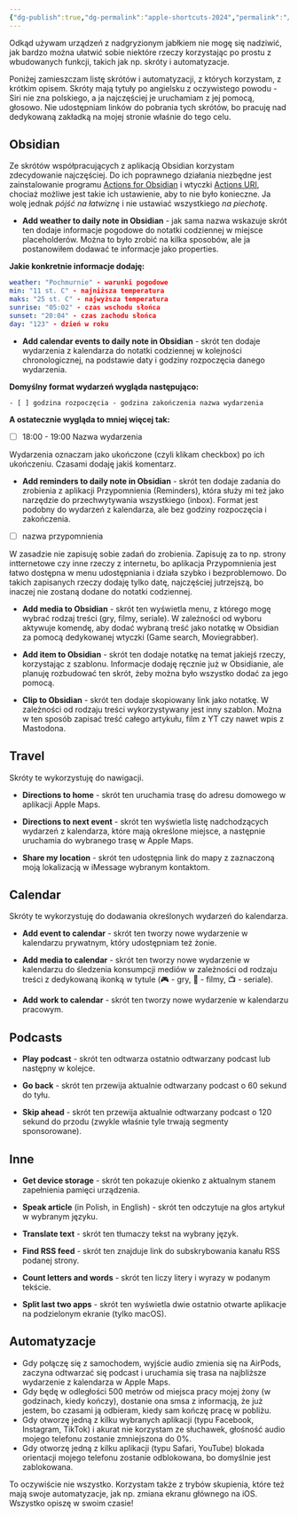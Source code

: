 ```yaml
---
{"dg-publish":true,"dg-permalink":"apple-shortcuts-2024","permalink":"/apple-shortcuts-2024/","tags":["WeblogPoMo2024","AppleShortcuts"]}
---
```



Odkąd używam urządzeń z nadgryzionym jabłkiem nie mogę się nadziwić, jak bardzo można ułatwić sobie niektóre rzeczy korzystając po prostu z wbudowanych funkcji, takich jak np. skróty i automatyzacje.

Poniżej zamieszczam listę skrótów i automatyzacji, z których korzystam, z krótkim opisem. Skróty mają tytuły po angielsku z oczywistego powodu - Siri nie zna polskiego, a ja najczęściej je uruchamiam z jej pomocą, głosowo. Nie udostępniam linków do pobrania tych skrótów, bo pracuję nad dedykowaną zakładką na mojej stronie właśnie do tego celu.

## Obsidian

Ze skrótów współpracujących z aplikacją Obsidian korzystam zdecydowanie najczęściej. Do ich poprawnego działania niezbędne jest zainstalowanie programu [Actions for Obsidian](https://actions.work/actions-for-obsidian) i wtyczki [Actions URI](obsidian://show-plugin?id=actions-uri), chociaż możliwe jest takie ich ustawienie, aby to nie było konieczne. Ja wolę jednak *pójść na łatwiznę* i nie ustawiać wszystkiego *na piechotę*.

- **Add weather to daily note in Obsidian** - jak sama nazwa wskazuje skrót ten dodaje informacje pogodowe do notatki codziennej w miejsce placeholderów. Można to było zrobić na kilka sposobów, ale ja postanowiłem dodawać te informacje jako properties.

**Jakie konkretnie informacje dodaję:**

```yaml
weather: "Pochmurnie" - warunki pogodowe
min: "11 st. C" - najniższa temperatura
maks: "25 st. C" - najwyższa temperatura
sunrise: "05:02" - czas wschodu słońca
sunset: "20:04" - czas zachodu słońca
day: "123" - dzień w roku
```

- **Add calendar events to daily note in Obsidian** - skrót ten dodaje wydarzenia z kalendarza do notatki codziennej w kolejności chronologicznej, na podstawie daty i godziny rozpoczęcia danego wydarzenia.

**Domyślny format wydarzeń wygląda następująco:**

```
- [ ] godzina rozpoczęcia - godzina zakończenia nazwa wydarzenia
```

**A ostatecznie wygląda to mniej więcej tak:**

- [ ] 18:00 - 19:00 Nazwa wydarzenia

Wydarzenia oznaczam jako ukończone (czyli klikam checkbox) po ich ukończeniu. Czasami dodaję jakiś komentarz.

- **Add reminders to daily note in Obsidian** - skrót ten dodaje zadania do zrobienia z aplikacji Przypomnienia (Reminders), która służy mi też jako narzędzie do przechwytywania wszystkiego (inbox). Format jest podobny do wydarzeń z kalendarza, ale bez godziny rozpoczęcia i zakończenia.

- [ ] nazwa przypomnienia

W zasadzie nie zapisuję sobie zadań do zrobienia. Zapisuję za to np. strony intternetowe czy inne rzeczy z internetu, bo aplikacja Przypomnienia jest łatwo dostępna w menu udostępniania i działa szybko i bezproblemowo. Do takich zapisanych rzeczy dodaję tylko datę, najczęściej jutrzejszą, bo inaczej nie zostaną dodane do notatki codziennej.

- **Add media to Obsidian** - skrót ten wyświetla menu, z którego mogę wybrać rodzaj treści (gry, filmy, seriale). W zależności od wyboru aktywuje komendę, aby dodać wybraną treść jako notatkę w Obsidian za pomocą dedykowanej wtyczki (Game search, Moviegrabber).

- **Add item to Obsidian** - skrót ten dodaje notatkę na temat jakiejś rzeczy, korzystając z szablonu. Informacje dodaję ręcznie już w Obsidianie, ale planuję rozbudować ten skrót, żeby można było wszystko dodać za jego pomocą.

- **Clip to Obsidian** - skrót ten dodaje skopiowany link jako notatkę. W zależności od rodzaju treści wykorzystywany jest inny szablon. Można w ten sposób zapisać treść całego artykułu, film z YT czy nawet wpis z Mastodona.

## Travel

Skróty te wykorzystuję do nawigacji.

- **Directions to home** - skrót ten uruchamia trasę do adresu domowego w aplikacji Apple Maps.

- **Directions to next event** - skrót ten wyświetla listę nadchodzących wydarzeń z kalendarza, które mają określone miejsce, a następnie uruchamia do wybranego trasę w Apple Maps.

- **Share my location** - skrót ten udostępnia link do mapy z zaznaczoną moją lokalizacją w iMessage wybranym kontaktom.

## Calendar

Skróty te wykorzystuję do dodawania określonych wydarzeń do kalendarza.

- **Add event to calendar** - skrót ten tworzy nowe wydarzenie w kalendarzu prywatnym, który udostępniam też żonie.

- **Add media to calendar** - skrót ten tworzy nowe wydarzenie w kalendarzu do śledzenia konsumpcji mediów w zależności od rodzaju treści z dedykowaną ikonką w tytule (🎮 - gry, 🍿 - filmy, 📺 - seriale).

- **Add work to calendar** - skrót ten tworzy nowe wydarzenie w kalendarzu pracowym.

## Podcasts

- **Play podcast** - skrót ten odtwarza ostatnio odtwarzany podcast lub następny w kolejce.

- **Go back** - skrót ten przewija aktualnie odtwarzany podcast o 60 sekund do tyłu.

- **Skip ahead** - skrót ten przewija aktualnie odtwarzany podcast o 120 sekund do przodu (zwykle właśnie tyle trwają segmenty sponsorowane).

## Inne

- **Get device storage** - skrót ten pokazuje okienko z aktualnym stanem zapełnienia pamięci urządzenia.

- **Speak article** (in Polish, in English) - skrót ten odczytuje na głos artykuł w wybranym języku.

- **Translate text** - skrót ten tłumaczy tekst na wybrany język.

- **Find RSS feed** - skrót ten znajduje link do subskrybowania kanału RSS podanej strony.

- **Count letters and words** - skrót ten liczy litery i wyrazy w podanym tekście.

- **Split last two apps** - skrót ten wyświetla dwie ostatnio otwarte aplikacje na podzielonym ekranie (tylko macOS).

## Automatyzacje

- Gdy połączę się z samochodem, wyjście audio zmienia się na AirPods, zaczyna odtwarzać się podcast i uruchamia się trasa na najbliższe wydarzenie z kalendarza w Apple Maps.
- Gdy będę w odległości 500 metrów od miejsca pracy mojej żony (w godzinach, kiedy kończy), dostanie ona smsa z informacją, że już jestem, bo czasami ją odbieram, kiedy sam kończę pracę w pobliżu.
- Gdy otworzę jedną z kilku wybranych aplikacji (typu Facebook, Instagram, TikTok) i akurat nie korzystam ze słuchawek, głośność audio mojego telefonu zostanie zmniejszona do 0%.
- Gdy otworzę jedną z kilku aplikacji (typu Safari, YouTube) blokada orientacji mojego telefonu zostanie odblokowana, bo domyślnie jest zablokowana.

To oczywiście nie wszystko. Korzystam także z trybów skupienia, które też mają swoje automatyzacje, jak np. zmiana ekranu głównego na iOS. Wszystko opiszę w swoim czasie!
